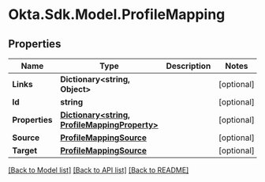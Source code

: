 # Okta.Sdk.Model.ProfileMapping
## Properties

Name | Type | Description | Notes
------------ | ------------- | ------------- | -------------
**Links** | **Dictionary&lt;string, Object&gt;** |  | [optional] 
**Id** | **string** |  | [optional] 
**Properties** | [**Dictionary&lt;string, ProfileMappingProperty&gt;**](ProfileMappingProperty.md) |  | [optional] 
**Source** | [**ProfileMappingSource**](ProfileMappingSource.md) |  | [optional] 
**Target** | [**ProfileMappingSource**](ProfileMappingSource.md) |  | [optional] 

[[Back to Model list]](../README.md#documentation-for-models) [[Back to API list]](../README.md#documentation-for-api-endpoints) [[Back to README]](../README.md)

